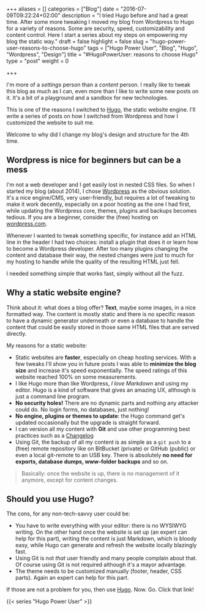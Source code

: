 +++
aliases = []
categories = ["Blog"]
date = "2016-07-09T09:22:24+02:00"
description = "I tried Hugo before and had a great time. After some more tweaking I moved my blog from Wordpress to Hugo for a variety of reasons. Some are security, speed, customizability and content control. Here I start a series about my steps on empowering my blog the static way."
draft = false
highlight = false
slug = "hugo-power-user-reasons-to-choose-hugo"
tags = ["Hugo Power User", "Blog", "Hugo", "Wordpress", "Design"]
title = "#HugoPowerUser: reasons to choose Hugo"
type = "post"
weight = 0

+++


I'm more of a _settings_ person than a _content_ person. I really like to tweak
this blog as much as I can, even more than I like to write some new posts on
it. It's a bit of a playground and a sandbox for new technologies.

This is one of the reasons I switched to [Hugo](https://gohugo.io), the static
website engine. I'll write a series of posts on how I switched from Wordpress
and how I customized the website to suit me.

Welcome to why did I change my blog's design and structure for the 4th time.


## Wordpress is nice for beginners but can be a mess

I'm not a web developer and I get easily lost in nested CSS files. So when I
started my blog (about 2014), I chose [Wordpress](https://wordpress.org) as the
obvious solution. It's a nice engine/CMS, very user-friendly, but requires a lot
of tweaking to make it work decently, especially on a poor hosting as the one I
had first, while updating the Wordpress core, themes, plugins and backups
becomes tedious. If you are a beginner, consider the (free) hosting on
[wordpress.com](https://wordpress.com).

Whenever I wanted to tweak something specific, for instance add an HTML line in
the header I had two choices: install a plugin that does it or learn how to
become a Wordpress developer. After too many plugins changing the content and
database their way, the nested changes were just to much for my hosting to
handle while the quality of the resulting HTML just fell.

I needed something simple that works fast, simply without all the fuzz.


## Why a static website engine?

Think about it: what does a blog offer? **Text**, maybe some images, in a nice
formatted way. The content is mostly static and there is no specific reason to
have a dynamic generator underneath or even a database to handle the content
that could be easily stored in those same HTML files that are served directly.

My reasons for a static website:

- Static websites are **faster**, especially on cheap hosting services. With a
  few tweaks I'll show you in future posts I was able to **minimize the blog
  size** and increase it's speed exponentially. The speed ratings of this
  website reached 100% on some measurements.
- I like Hugo more than like Wordpress, _I love Markdown_ and using my
  editor. Hugo is a kind of software that gives an amazing UX, although is just
  a command line program.
- **No security holes!** There are no dynamic parts and nothing any attacker
  could do. No login forms, no databases, just nothing!
- **No engine, plugins or themes to update**: the Hugo command get's updated
  occasionally but the upgrade is straight forward.
- I can version all my content with **Git** and use other programming best
  practices such as a [Changelog](http://keepachangelog.com/)
- Using Git, the backup of all my content is as simple as a `git push` to a
  (free) remote repository like on BitBucket (private) or GitHub (public) or
  even a local git-remote to an USB key. There is absolutely **no need for
  exports, database dumps, www-folder backups** and so on.

> Basically: once the website is up, there is no management of it anymore, except
> for content changes.


## Should you use Hugo?

The cons, for any non-tech-savvy user could be:

- You have to write everything with your editor: there is no WYSIWYG writing. On
  the other hand once the website is set up (an expert can help for this part),
  writing the content is just Markdown, which is bloody easy, while Hugo can
  generate and refresh the website locally blazingly fast.
- Using Git is not _that_ user friendly and many people complain about that. Of
  course using Git is not required although it's a mayor advantage.
- The theme needs to be customized manually (footer, header, CSS parts). Again
  an expert can help for this part.

If those are not a problem for you, then use
[Hugo](https://gohugo.io). Now. Go. Click that link!


{{< series "Hugo Power User" >}}
